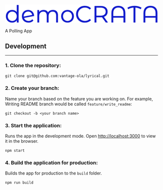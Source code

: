 ![logo](./src/img/logo.png)

A Polling App

## Development
---
### 1. Clone the repository:
```shell
git clone git@github.com:vantage-ola/lyrical.git
```
### 2. Create your branch:
Name your branch based on the feature you are working on. For example, Writing README branch would be called `feature/write_readme`:
```shell
git checkout -b <your branch name>
```
### 3. Start the application:
Runs the app in the development mode.
Open [http://localhost:3000](http://localhost:3000) to view it in the browser.
```shell
npm start
```
### 4. Build the application for production:

Builds the app for production to the `build` folder.
```shell
npm run build
```
